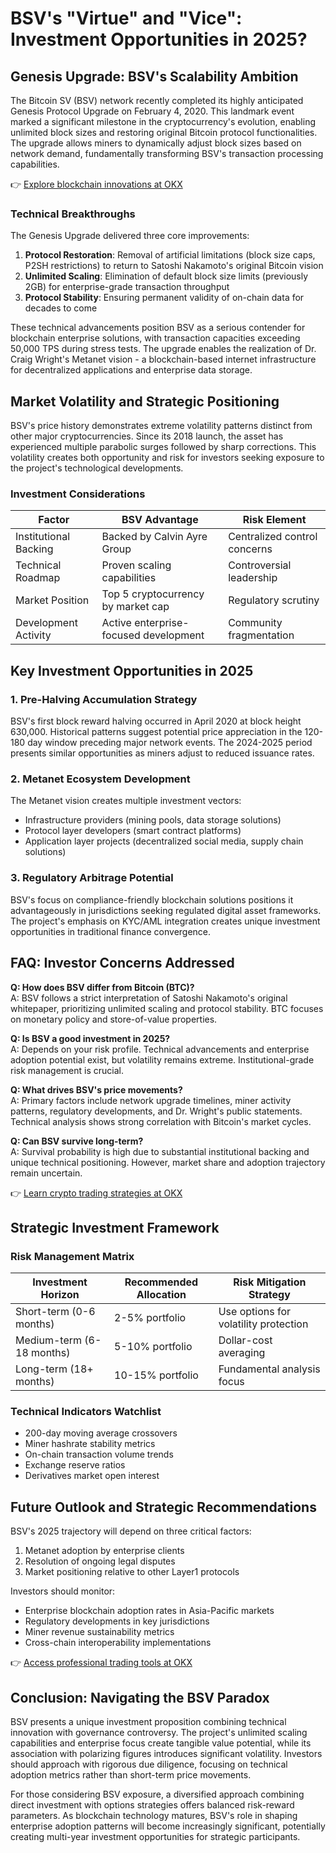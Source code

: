 # BSV's "Virtue" and "Vice": Investment Opportunities in 2025?

## Genesis Upgrade: BSV's Scalability Ambition

The Bitcoin SV (BSV) network recently completed its highly anticipated Genesis Protocol Upgrade on February 4, 2020. This landmark event marked a significant milestone in the cryptocurrency's evolution, enabling unlimited block sizes and restoring original Bitcoin protocol functionalities. The upgrade allows miners to dynamically adjust block sizes based on network demand, fundamentally transforming BSV's transaction processing capabilities.

👉 [Explore blockchain innovations at OKX](https://bit.ly/okx-bonus)

### Technical Breakthroughs
The Genesis Upgrade delivered three core improvements:
1. **Protocol Restoration**: Removal of artificial limitations (block size caps, P2SH restrictions) to return to Satoshi Nakamoto's original Bitcoin vision
2. **Unlimited Scaling**: Elimination of default block size limits (previously 2GB) for enterprise-grade transaction throughput
3. **Protocol Stability**: Ensuring permanent validity of on-chain data for decades to come

These technical advancements position BSV as a serious contender for blockchain enterprise solutions, with transaction capacities exceeding 50,000 TPS during stress tests. The upgrade enables the realization of Dr. Craig Wright's Metanet vision - a blockchain-based internet infrastructure for decentralized applications and enterprise data storage.

## Market Volatility and Strategic Positioning

BSV's price history demonstrates extreme volatility patterns distinct from other major cryptocurrencies. Since its 2018 launch, the asset has experienced multiple parabolic surges followed by sharp corrections. This volatility creates both opportunity and risk for investors seeking exposure to the project's technological developments.

### Investment Considerations
| Factor | BSV Advantage | Risk Element |
|-------|---------------|--------------|
| Institutional Backing | Backed by Calvin Ayre Group | Centralized control concerns |
| Technical Roadmap | Proven scaling capabilities | Controversial leadership |
| Market Position | Top 5 cryptocurrency by market cap | Regulatory scrutiny |
| Development Activity | Active enterprise-focused development | Community fragmentation |

## Key Investment Opportunities in 2025

### 1. Pre-Halving Accumulation Strategy
BSV's first block reward halving occurred in April 2020 at block height 630,000. Historical patterns suggest potential price appreciation in the 120-180 day window preceding major network events. The 2024-2025 period presents similar opportunities as miners adjust to reduced issuance rates.

### 2. Metanet Ecosystem Development
The Metanet vision creates multiple investment vectors:
- Infrastructure providers (mining pools, data storage solutions)
- Protocol layer developers (smart contract platforms)
- Application layer projects (decentralized social media, supply chain solutions)

### 3. Regulatory Arbitrage Potential
BSV's focus on compliance-friendly blockchain solutions positions it advantageously in jurisdictions seeking regulated digital asset frameworks. The project's emphasis on KYC/AML integration creates unique investment opportunities in traditional finance convergence.

## FAQ: Investor Concerns Addressed

**Q: How does BSV differ from Bitcoin (BTC)?**  
A: BSV follows a strict interpretation of Satoshi Nakamoto's original whitepaper, prioritizing unlimited scaling and protocol stability. BTC focuses on monetary policy and store-of-value properties.

**Q: Is BSV a good investment in 2025?**  
A: Depends on your risk profile. Technical advancements and enterprise adoption potential exist, but volatility remains extreme. Institutional-grade risk management is crucial.

**Q: What drives BSV's price movements?**  
A: Primary factors include network upgrade timelines, miner activity patterns, regulatory developments, and Dr. Wright's public statements. Technical analysis shows strong correlation with Bitcoin's market cycles.

**Q: Can BSV survive long-term?**  
A: Survival probability is high due to substantial institutional backing and unique technical positioning. However, market share and adoption trajectory remain uncertain.

👉 [Learn crypto trading strategies at OKX](https://bit.ly/okx-bonus)

## Strategic Investment Framework

### Risk Management Matrix
| Investment Horizon | Recommended Allocation | Risk Mitigation Strategy |
|--------------------|------------------------|--------------------------|
| Short-term (0-6 months) | 2-5% portfolio | Use options for volatility protection |
| Medium-term (6-18 months) | 5-10% portfolio | Dollar-cost averaging |
| Long-term (18+ months) | 10-15% portfolio | Fundamental analysis focus |

### Technical Indicators Watchlist
- 200-day moving average crossovers
- Miner hashrate stability metrics
- On-chain transaction volume trends
- Exchange reserve ratios
- Derivatives market open interest

## Future Outlook and Strategic Recommendations

BSV's 2025 trajectory will depend on three critical factors:
1. Metanet adoption by enterprise clients
2. Resolution of ongoing legal disputes
3. Market positioning relative to other Layer1 protocols

Investors should monitor:
- Enterprise blockchain adoption rates in Asia-Pacific markets
- Regulatory developments in key jurisdictions
- Miner revenue sustainability metrics
- Cross-chain interoperability implementations

👉 [Access professional trading tools at OKX](https://bit.ly/okx-bonus)

## Conclusion: Navigating the BSV Paradox

BSV presents a unique investment proposition combining technical innovation with governance controversy. The project's unlimited scaling capabilities and enterprise focus create tangible value potential, while its association with polarizing figures introduces significant volatility. Investors should approach with rigorous due diligence, focusing on technical adoption metrics rather than short-term price movements.

For those considering BSV exposure, a diversified approach combining direct investment with options strategies offers balanced risk-reward parameters. As blockchain technology matures, BSV's role in shaping enterprise adoption patterns will become increasingly significant, potentially creating multi-year investment opportunities for strategic participants.